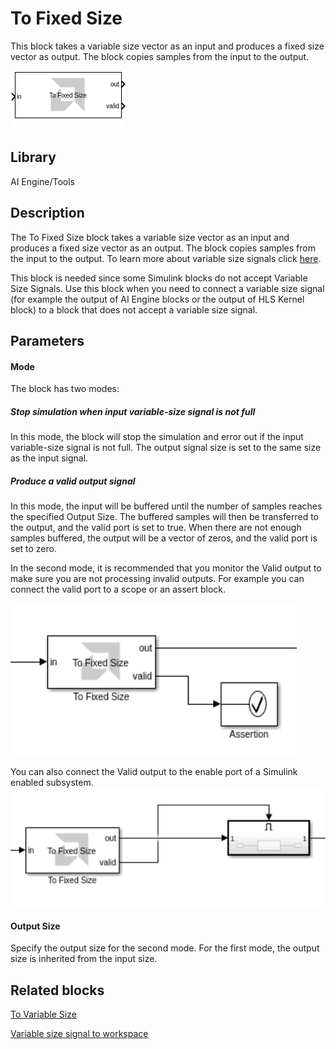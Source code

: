 # To Fixed Size

This block takes a variable size vector as an input and produces a fixed
size vector as output. The block copies samples from the input to the
output.

  
![](./Images/block.png)  

## Library

AI Engine/Tools

## Description

The To Fixed Size block takes a variable size vector as an input and
produces a fixed size vector as an output. The block copies samples from
the input to the output. To learn more about variable size signals click [here](../../GEN/variable_size_signal/README.md).

This block is needed since some Simulink blocks do not accept Variable Size Signals. Use this block when you need to connect a variable size signal (for example the output of AI Engine blocks or the output of HLS Kernel block) to a
block that does not accept a variable size signal.
 

## Parameters

#### Mode  
The block has two modes:

##### Stop simulation when input variable-size signal is not full 
In this mode, the block will stop the simulation and error out if the input variable-size signal is not full. The output signal size is set to the same size as the input signal.

##### Produce a valid output signal 
In this mode, the input will be buffered until the number of samples reaches the specified Output Size. The buffered samples will then be transferred to the output, and the valid port is set to true. When there are not enough samples buffered, the output will be a vector of zeros, and the valid port is set to zero.

In the second mode, it is recommended that you monitor the Valid output to make sure
you are not processing invalid outputs. For example you can connect the valid port to a scope or an assert block.

![](./Images/to_fixed_size_assert.png)

You can also connect the Valid output to the enable port of a Simulink enabled subsystem.
![](./Images/to_fixed_size_enabled_sub.png)


#### Output Size
Specify the output size for the second mode. For the first mode, the output size is inherited from the input size.



## Related blocks
[To Variable Size](../To_Variable_Size/README.md)

[Variable size signal to workspace](../Variable_Size_Signal_to_Workspace/README.md)

